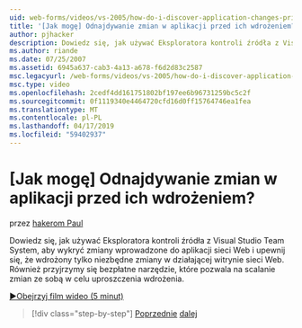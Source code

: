 ```yaml
---
uid: web-forms/videos/vs-2005/how-do-i-discover-application-changes-prior-to-deployment
title: '[Jak mogę] Odnajdywanie zmian w aplikacji przed ich wdrożeniem? | Microsoft Docs'
author: pjhacker
description: Dowiedz się, jak używać Eksploratora kontroli źródła z Visual Studio Team System aby wykryć zmiany wprowadzone do aplikacji sieci Web i ensur...
ms.author: riande
ms.date: 07/25/2007
ms.assetid: 6945a637-cab3-4a13-a678-f6d2d83c2587
msc.legacyurl: /web-forms/videos/vs-2005/how-do-i-discover-application-changes-prior-to-deployment
msc.type: video
ms.openlocfilehash: 2cedf4dd161751802bf197ee6b96731259bc5c2f
ms.sourcegitcommit: 0f1119340e4464720cfd16d0ff15764746ea1fea
ms.translationtype: MT
ms.contentlocale: pl-PL
ms.lasthandoff: 04/17/2019
ms.locfileid: "59402937"
---
```

# <a name="how-do-i-discover-application-changes-prior-to-deployment"></a>[Jak mogę] Odnajdywanie zmian w aplikacji przed ich wdrożeniem?

przez [hakerom Paul](https://github.com/pjhacker)

Dowiedz się, jak używać Eksploratora kontroli źródła z Visual Studio Team System, aby wykryć zmiany wprowadzone do aplikacji sieci Web i upewnij się, że wdrożony tylko niezbędne zmiany w działającej witrynie sieci Web. Również przyjrzymy się bezpłatne narzędzie, które pozwala na scalanie zmian ze sobą w celu uproszczenia wdrożenia.

[&#9654;Obejrzyj film wideo (5 minut)](https://channel9.msdn.com/Blogs/ASP-NET-Site-Videos/how-do-i-discover-application-changes-prior-to-deployment)

> [!div class="step-by-step"]
> [Poprzednie](how-do-i-publish-and-analyze-test-results.md)
> [dalej](how-do-i-implement-continuous-integration-with-team-foundation.md)
